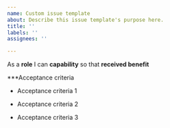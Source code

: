 ```yaml
---
name: Custom issue template
about: Describe this issue template's purpose here.
title: ''
labels: ''
assignees: ''

---
```


As a **role** I can **capability** so that **received benefit**

***Acceptance criteria

- Acceptance criteria 1

- Acceptance criteria 2

- Acceptance criteria 3
